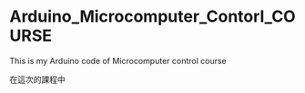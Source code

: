 # Arduino_Microcomputer_Contorl_COURSE
This is my Arduino code of Microcomputer control course

在這次的課程中
